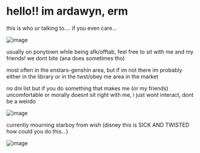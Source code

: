 # hello!! im ardawyn, erm
this is who ur talking to.... if you even care...

![image](https://github.com/Yoosunoovy/Yoosunoovy/assets/155345103/54115bec-ce7b-4085-8e28-fec0ff2e7f69)

usually on ponytown while being afk/offtab, feel free to sit with me and my friends! we dont bite (ana does sometimes tho)

most often in the enstars-genshin area, but if im not there im probably either in the library or in the twst/obey me area in the market

no dni list but if you do something that makes me (or my friends) uncomfortable or morally doesnt sit right with me, i just wont interact, dont be a weirdo

![image](https://github.com/Yoosunoovy/Yoosunoovy/assets/155345103/c07842f1-898f-4d03-ac55-3715987fdd12)

currently mourning starboy from wish (disney this is SICK AND TWISTED how could you do this...)

![image](https://github.com/Yoosunoovy/Yoosunoovy/assets/155345103/a4528e49-3a6e-4852-9dd2-3a4289ed238f)
